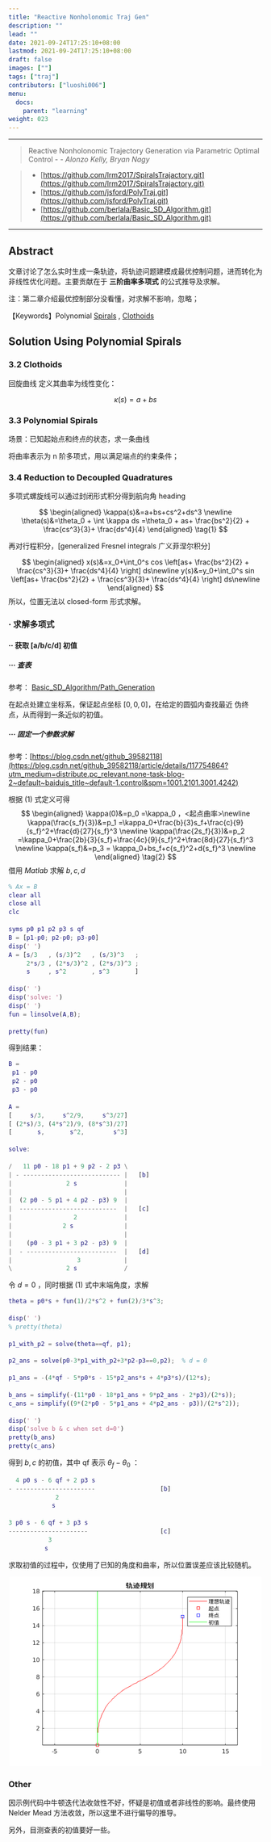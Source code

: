 ```yaml
---
title: "Reactive Nonholonomic Traj Gen"
description: ""
lead: ""
date: 2021-09-24T17:25:10+08:00
lastmod: 2021-09-24T17:25:10+08:00
draft: false
images: [""]
tags: ["traj"]
contributors: ["luoshi006"]
menu:
  docs:
    parent: "learning"
weight: 023
---
```

---

> Reactive Nonholonomic Trajectory Generation via Parametric Optimal Control  - - *Alonzo Kelly, Bryan Nagy*

> - [https://github.com/lrm2017/SpiralsTrajactory.git](https://github.com/lrm2017/SpiralsTrajactory.git)
> - [https://github.com/jsford/PolyTraj.git](https://github.com/jsford/PolyTraj.git)
> - [https://github.com/berlala/Basic_SD_Algorithm.git](https://github.com/berlala/Basic_SD_Algorithm.git)

---

## Abstract

文章讨论了怎么实时生成一条轨迹，将轨迹问题建模成最优控制问题，进而转化为非线性优化问题。主要贡献在于 **三阶曲率多项式** 的公式推导及求解。

注：第二章介绍最优控制部分没看懂，对求解不影响，忽略；

【Keywords】Polynomial [Spirals](https://www.2dcurves.com/spiral/spiralps.html) , [Clothoids](https://zh.wikipedia.org/wiki/%E7%BE%8A%E8%A7%92%E8%9E%BA%E7%BA%BF)

## Solution Using Polynomial Spirals

### 3.2 Clothoids

回旋曲线 定义其曲率为线性变化：

$$ \kappa (s) = a + bs$$

### 3.3 Polynomial Spirals

场景：已知起始点和终点的状态，求一条曲线

将曲率表示为 n 阶多项式，用以满足端点的约束条件；

### 3.4 Reduction to Decoupled Quadratures

多项式螺旋线可以通过封闭形式积分得到航向角 heading

$$
\begin{aligned}
\kappa(s)&=a+bs+cs^2+ds^3 \newline
\theta(s)&=\theta_0 + \int \kappa ds =\theta_0 + as+ \frac{bs^2}{2} + \frac{cs^3}{3}+ \frac{ds^4}{4}
\end{aligned}
\tag{1}
$$

再对行程积分，[generalized Fresnel integrals 广义菲涅尔积分]

$$
\begin{aligned}
x(s)&=x_0+\int_0^s cos \left[as+ \frac{bs^2}{2} + \frac{cs^3}{3}+ \frac{ds^4}{4}  \right] ds\newline
y(s)&=y_0+\int_0^s sin \left[as+ \frac{bs^2}{2} + \frac{cs^3}{3}+ \frac{ds^4}{4}  \right] ds\newline
\end{aligned}
$$
所以，位置无法以 closed-form 形式求解。

### · 求解多项式

#### ·· 获取 [a/b/c/d] 初值

##### ··· 查表

参考： [Basic_SD_Algorithm/Path_Generation](https://github.com/berlala/Basic_SD_Algorithm/blob/master/Path_Generation/Sprial%20Path%20with%20Quintic%20Velocity/Support_Fcn/threeD_spiral_param.mat)

在起点处建立坐标系，保证起点坐标 $[0,0,0]$，在给定的圆弧内查找最近 伪终点，从而得到一条近似的初值。

##### ··· 固定一个参数求解

参考：[https://blog.csdn.net/github_39582118](https://blog.csdn.net/github_39582118/article/details/117754864?utm_medium=distribute.pc_relevant.none-task-blog-2~default~baidujs_title~default-1.control&spm=1001.2101.3001.4242)

根据 $(1)$ 式定义可得
$$
\begin{aligned}
\kappa(0)&=p_0 =\kappa_0 ，<起点曲率>\newline
\kappa(\frac{s_f}{3})&=p_1 =\kappa_0+\frac{b}{3}s_f+\frac{c}{9}{s_f}^2+\frac{d}{27}{s_f}^3 \newline
\kappa(\frac{2s_f}{3})&=p_2 =\kappa_0+\frac{2b}{3}{s_f}+\frac{4c}{9}{s_f}^2+\frac{8d}{27}{s_f}^3 \newline
\kappa(s_f)&=p_3 = \kappa_0+bs_f+c{s_f}^2+d{s_f}^3 \newline
\end{aligned}
\tag{2}
$$
借用 $Matlab$ 求解 $b, c, d$

```matlab
% Ax = B
clear all
close all
clc

syms p0 p1 p2 p3 s qf
B = [p1-p0; p2-p0; p3-p0]
disp(' ')
A = [s/3   , (s/3)^2   , (s/3)^3   ;
     2*s/3 , (2*s/3)^2 , (2*s/3)^3 ;
     s     , s^2       , s^3       ]

disp(' ')
disp('solve: ')
disp(' ')
fun = linsolve(A,B);

pretty(fun)
```

得到结果：

```matlab
B =
 p1 - p0
 p2 - p0
 p3 - p0

A =
[     s/3,     s^2/9,     s^3/27]
[ (2*s)/3, (4*s^2)/9, (8*s^3)/27]
[       s,       s^2,        s^3]

solve:

/   11 p0 - 18 p1 + 9 p2 - 2 p3 \
| - --------------------------- |   [b]
|               2 s             |
|                               |
|  (2 p0 - 5 p1 + 4 p2 - p3) 9  |
|  ---------------------------  |   [c]
|                 2             |
|              2 s              |
|                               |
|    (p0 - 3 p1 + 3 p2 - p3) 9  |
|  - -------------------------  |   [d]
|                  3            |
\               2 s             /
```

令 $d=0$ ，同时根据 $(1)$ 式中末端角度，求解

```matlab
theta = p0*s + fun(1)/2*s^2 + fun(2)/3*s^3;

disp(' ')
% pretty(theta)

p1_with_p2 = solve(theta==qf, p1);

p2_ans = solve(p0-3*p1_with_p2+3*p2-p3==0,p2);  % d = 0

p1_ans = -(4*qf - 5*p0*s - 15*p2_ans*s + 4*p3*s)/(12*s);

b_ans = simplify(-(11*p0 - 18*p1_ans + 9*p2_ans - 2*p3)/(2*s));
c_ans = simplify((9*(2*p0 - 5*p1_ans + 4*p2_ans - p3))/(2*s^2));

disp(' ')
disp('solve b & c when set d=0')
pretty(b_ans)
pretty(c_ans)
```

得到 $b, c$ 的初值，其中 qf 表示 $\theta_f-\theta_0$ ：

```matlab
  4 p0 s - 6 qf + 2 p3 s
- ----------------------                  [b]
             2
            s

3 p0 s - 6 qf + 3 p3 s
----------------------                    [c]
           3
          s
```

求取初值的过程中，仅使用了已知的角度和曲率，所以位置误差应该比较随机。
<div align="center">
<img src="/docs/learning/traj_planning/images/reactive.png" title="image" alt="scr convex" width="500"/>
</div>

### Other

因示例代码中牛顿迭代法收敛性不好，怀疑是初值或者非线性的影响。最终使用 Nelder Mead 方法收敛，所以这里不进行偏导的推导。

另外，目测查表的初值要好一些。
